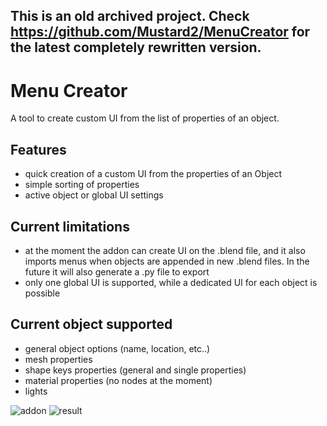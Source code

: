 ## This is an old archived project. Check https://github.com/Mustard2/MenuCreator for the latest completely rewritten version.

# Menu Creator
A tool to create custom UI from the list of properties of an object.

## Features
- quick creation of a custom UI from the properties of an Object
- simple sorting of properties
- active object or global UI settings

## Current limitations
- at the moment the addon can create UI on the .blend file, and it also imports menus when objects are appended in new .blend files. In the future it will also generate a .py file to export
- only one global UI is supported, while a dedicated UI for each object is possible

## Current object supported
- general object options (name, location, etc..)
- mesh properties
- shape keys properties (general and single properties)
- material properties (no nodes at the moment)
- lights


![addon](https://github.com/Mustard2/MenuCreator/blob/master/img/prop_list.png?raw=true)
![result](https://github.com/Mustard2/MenuCreator/blob/master/img/prop_list2.png?raw=true)
